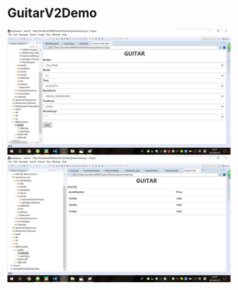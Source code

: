 # GuitarV2Demo
![image](https://github.com/cumtdszy/GuitarV2Demo/blob/master/Users/Administrator/workspace/GuitarV2Demo/WebContent/pic/1.png)
![image](https://github.com/cumtdszy/GuitarV2Demo/blob/master/Users/Administrator/workspace/GuitarV2Demo/WebContent/pic/2.png)
